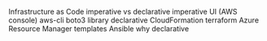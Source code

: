 Infrastructure as Code
	imperative vs declarative
		imperative
			UI (AWS console)
			aws-cli
			boto3 library
	declarative
		CloudFormation
		terraform
		Azure Resource Manager templates
		Ansible
	why declarative

